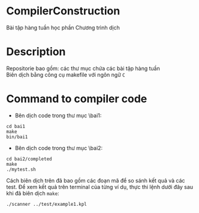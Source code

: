 # CompilerConstruction
Bài tập hàng tuần học phần Chương trình dịch
# Description

Repositorie bao gồm: các thư mục chứa các bài tập hàng tuần\
Biên dịch bằng công cụ makefile với ngôn ngữ ```C```

# Command to compiler code
- Bên dịch code trong thư mục \bai1: 
```
cd bai1
make
bin/bai1
```
- Bên dịch code trong thư mục \bai2: 
```
cd bai2/completed
make
./mytest.sh
```
Cách biên dịch trên đã bao gồm các đoạn mã để so sánh kết quả và các test. Để xem kết quả trên terminal của từng ví dụ, thực thi lệnh dưới đây sau khi đã biên dịch ```make```:
```
./scanner ../test/example1.kpl
```
